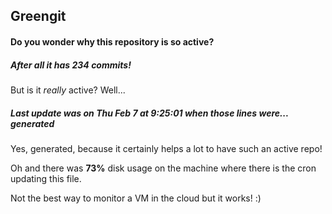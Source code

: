 ## Greengit

#### Do you wonder why this repository is so active?

##### After all it has 234 commits!

But is it *really* active? Well...

##### Last update was on Thu Feb 7 at 9:25:01 when those lines were... generated

Yes, generated, because it certainly helps a lot to have such an active repo!

Oh and there was **73%** disk usage on the machine
where there is the cron updating this file.

Not the best way to monitor a VM in the cloud but it works! :)

